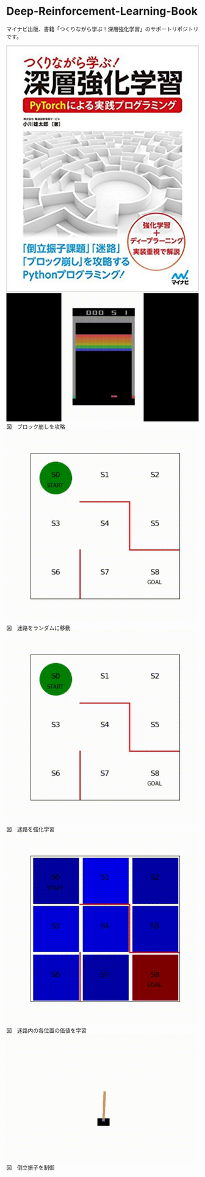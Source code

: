 # Deep-Reinforcement-Learning-Book
マイナビ出版、書籍「つくりながら学ぶ！深層強化学習」のサポートリポジトリです。

<img src="./movies/book.jpg" width="600px">

<img src="./movies/7_breakout.gif" width="600px">
図　ブロック崩しを攻略

<img src="./movies/2_2_maze_random.gif" width="600px">
図　迷路をランダムに移動

<img src="./movies/2_3_maze_reinforce.gif" width="600px">
図　迷路を強化学習

<img src="./movies/2_5_maze_state_value.gif" width="600px">
図　迷路内の各位置の価値を学習

<img src="./movies/3_4_cartpole_q_learning.gif" width="600px">
図　倒立振子を制御






